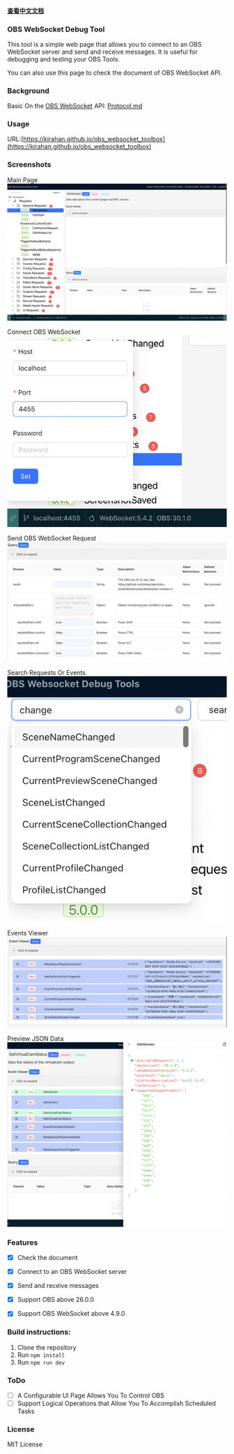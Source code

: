 
#### [查看中文文档](./README_CN.md)

### OBS WebSocket Debug Tool

This tool is a simple web page that allows you to connect to an OBS WebSocket server and send and receive messages. It is useful for debugging and testing your OBS Tools.

You can also use this page to check the document of OBS WebSocket API.

### Background

Basic On the [OBS WebSocket](https://github.com/obsproject/obs-websocket) API: [Protocol.md](https://github.com/obsproject/obs-websocket/blob/master/docs/generated/protocol.md)

### Usage

URL:[https://kirahan.github.io/obs_websocket_toolbox](https://kirahan.github.io/obs_websocket_toolbox)

### Screenshots

Main Page
![Main Page](screenshots/1.png)

Connect OBS WebSocket
![Connect OBS WebSocket](screenshots/2.png)

Send OBS WebSocket Request
![Send OBS WebSocket Request](screenshots/3.png)

Search Requests Or Events
![Search Requests Or Events](screenshots/4.png)

Events Viewer
![Events Viewer](screenshots/5.png)

Preview JSON Data
![Preview JSON Data](screenshots/6.png)

### Features

- [x] Check the document
- [x] Connect to an OBS WebSocket server
- [x] Send and receive messages
- [x] Support OBS above 26.0.0
- [x] Support OBS WebSocket above 4.9.0


### Build instructions:

1. Clone the repository
2. Run `npm install`
3. Run `npm run dev`


### ToDo

- [ ] A Configurable UI Page Allows You To Control OBS
- [ ] Support Logical Operations that Allow You To Accomplish Scheduled Tasks

### License

MIT License


